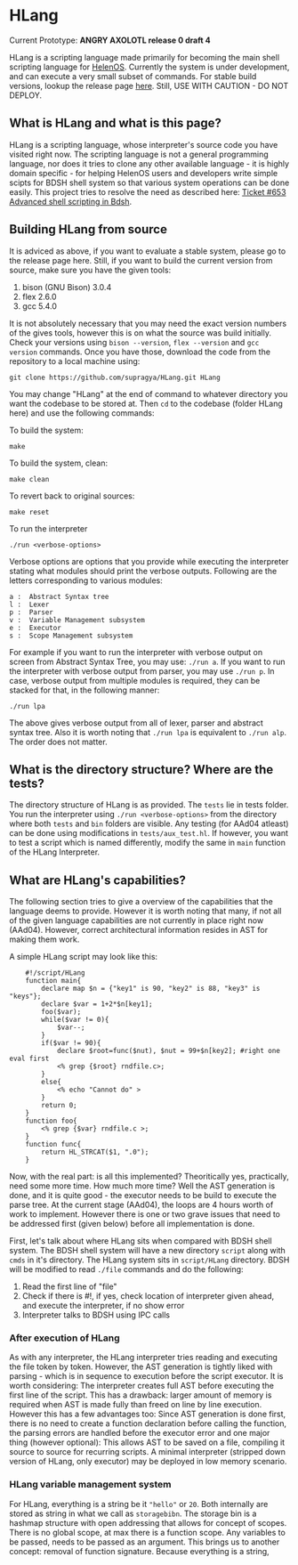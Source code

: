 HLang
=====


Current Prototype: **ANGRY AXOLOTL release 0 draft 4**

HLang is a scripting language made primarily for becoming the main shell scripting language for [HelenOS](http://www.helenos.org). Currently the system is under development, and can execute a very small subset of commands. For stable build versions, lookup the release page [here](https://www.github.com/supragya/HLang/releases). Still, USE WITH CAUTION - DO NOT DEPLOY.

What is HLang and what is this page?
----------------
HLang is a scripting language, whose interpreter's source code you have visited right now. The scripting language is not a general programming language, nor does it tries to clone any other available language - it is highly domain specific - for helping HelenOS users and developers write simple scipts for BDSH shell system so that various system operations can be done easily. This project tries to resolve the need as described here: [Ticket #653 Advanced shell scripting in Bdsh](http://www.helenos.org/ticket/653).


Building HLang from source
----------------
It is adviced as above, if you want to evaluate a stable system, please go to the release page here. Still, if you want to build the current version from source, make sure you have the given tools:
1. bison (GNU Bison) 3.0.4
2. flex 2.6.0
3. gcc 5.4.0

It is not absolutely necessary that you may need the exact version numbers of the gives tools, however this is on what the source was build initially. Check your versions using `bison --version`, `flex --version` and `gcc version` commands. Once you have those, download the code from the repository to a local machine using:

    git clone https://github.com/supragya/HLang.git HLang

You may change "HLang" at the end of command to whatever directory you want the codebase to be stored at. Then `cd` to the codebase (folder HLang here) and use the following commands:

To build the system:

    make

To build the system, clean:

    make clean

To revert back to original sources:

    make reset

To run the interpreter

    ./run <verbose-options>

Verbose options are options that you provide while executing the interpreter stating what modules should print the verbose outputs. Following are the letters corresponding to various modules:

    a :  Abstract Syntax tree
    l :  Lexer
    p :  Parser
    v :  Variable Management subsystem
    e :  Executor
    s :  Scope Management subsystem

For example if you want to run the interpreter with verbose output on screen from Abstract Syntax Tree, you may use: `./run a`. If you want to run the interpreter with verbose output from parser, you may use `./run p`. In case, verbose output from multiple modules is required, they can be stacked for that, in the following manner:

    ./run lpa

The above gives verbose output from all of lexer, parser and abstract syntax tree. Also it is worth noting that `./run lpa` is equivalent to `./run alp`. The order does not matter.


What is the directory structure? Where are the tests?
----------------
The directory structure of HLang is as provided. The `tests` lie in tests folder. You run the interpreter using `./run <verbose-options>` from the directory where both `tests` and `bin` folders are visible. Any testing (for AAd04 atleast) can be done using modifications in `tests/aux_test.hl`. If however, you want to test a script which is named differently, modify the same in `main` function of the HLang Interpreter.


What are HLang's capabilities?
----------------
The following section tries to give a overview of the capabilities that the language deems to provide. However it is worth noting that many, if not all of the given language capabilities are not currently in place right now (AAd04). However, correct architectural information resides in AST for making them work.

A simple HLang script may look like this:
        
        #!/script/HLang
        function main{
            declare map $n = {"key1" is 90, "key2" is 88, "key3" is "keys"};
            declare $var = 1+2*$n[key1];
            foo($var);
            while($var != 0){
                $var--;
            }
            if($var != 90){
                declare $root=func($nut), $nut = 99+$n[key2]; #right one eval first
                <% grep {$root} rndfile.c>;
            }
            else{
                <% echo "Cannot do" >
            }
            return 0;
        }
        function foo{
            <% grep {$var} rndfile.c >;
        }
        function func{
            return HL_STRCAT($1, ".0");
        }

Now, with the real part: is all this implemented? Theoritically yes, practically, need some more time. How much more time? Well the AST generation is done, and it is quite good - the executor needs to be build to execute the parse tree. At the current stage (AAd04), the loops are 4 hours worth of work to implement. However there is one or two grave issues that need to be addressed first (given below) before all implementation is done.

First, let's talk about where HLang sits when compared with BDSH shell system. The BDSH shell system will have a new directory `script` along with `cmds` in it's directory. The HLang system sits in `script/HLang` directory. BDSH will be modified to read `./file` commands and do the following:
1. Read the first line of "file"
2. Check if there is #!, if yes, check location of interpreter given ahead, and execute the interpreter, if no show error
3. Interpreter talks to BDSH using IPC calls

### After execution of HLang
As with any interpreter, the HLang interpreter tries reading and executing the file token by token. However, the AST generation is tightly liked with parsing - which is in sequence to execution before the script executor. It is worth considering: The interpreter creates full AST before executing the first line of the script. This has a drawback: larger amount of memory is required when AST is made fully than freed on line by line execution. However this has a few advantages too: Since AST generation is done first, there is no need to create a function declaration before calling the function, the parsing errors are handled before the executor error and one major thing (however optional): This allows AST to be saved on a file, compiling it source to source for recurring scripts. A minimal interpreter (stripped down version of HLang, only executor) may be deployed in low memory scenario.

### HLang variable management system
For HLang, everything is a string be it `"hello"` or `20`. Both internally are stored as string in what we call as `storagebibn`. The storage bin is a hashmap structure with open addressing that allows for concept of scopes. There is no global scope, at max there is a function scope. Any variables to be passed, needs to be passed as an argument. This brings us to another concept: removal of function signature. Because everything is a string, 
